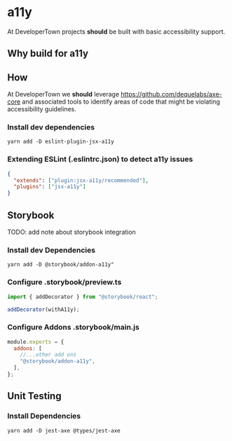 # a11y

At DeveloperTown projects **should** be built with basic accessibility support.

## Why build for a11y

## How

At DeveloperTown we **should** leverage https://github.com/dequelabs/axe-core and associated tools to identify areas of code that might be violating accessibility guidelines.

### Install dev dependencies

```
yarn add -D eslint-plugin-jsx-a11y
```

### Extending ESLint (.eslintrc.json) to detect a11y issues

```json
{
  "extends": ["plugin:jsx-a11y/recommended"],
  "plugins": ["jsx-a11y"]
}
```

## Storybook

TODO: add note about storybook integration

### Install dev Dependencies

```
yarn add -D @storybook/addon-a11y"
```

### Configure .storybook/preview.ts

```ts
import { addDecorator } from "@storybook/react";

addDecorator(withA11y);
```

### Configure Addons .storybook/main.js

```js
module.exports = {
  addons: [
    //...other add ons
    "@storybook/addon-a11y",
  ],
};
```

## Unit Testing

### Install Dependencies

```
yarn add -D jest-axe @types/jest-axe
```
